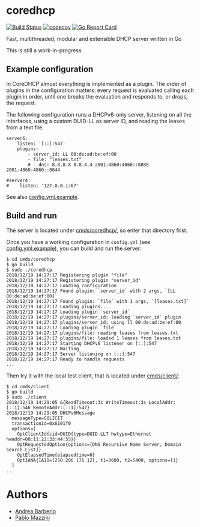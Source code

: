 # coredhcp

[![Build Status](https://travis-ci.org/coredhcp/coredhcp.svg?branch=master)](https://travis-ci.org/coredhcp/coredhcp)
[![codecov](https://codecov.io/gh/coredhcp/coredhcp/branch/master/graph/badge.svg)](https://codecov.io/gh/coredhcp/coredhcp)
[![Go Report Card](https://goreportcard.com/badge/github.com/coredhcp/coredhcp)](https://goreportcard.com/report/github.com/coredhcp/coredhcp)

Fast, multithreaded, modular and extensible DHCP server written in Go

This is still a work-in-progress

## Example configuration

In CoreDHCP almost everything is implemented as a plugin. The order of plugins in the configuration matters: every request is evaluated calling each plugin in order, until one breaks the evaluation and responds to, or drops, the request.

The following configuration runs a DHCPv6-only server, listening on all the interfaces, using a custom DUID-LL as server ID, and reading the leases from a text file.

```
server6:
    listen: '[::]:547'
    plugins:
        - server_id: LL 00:de:ad:be:ef:00
        - file: "leases.txt"
        # - dns: 8.8.8.8 8.8.4.4 2001:4860:4860::8888 2001:4860:4860::8844

#server4:
#    listen: '127.0.0.1:67'
```

See also [config.yml.example](config.yml.example).

## Build and run

The server is located under [cmds/coredhcp/](cmds/coredhcp/), so enter that
directory first.

Once you have a working configuration in `config.yml` (see [config.yml.example](cmds/coredhcp/config.yml.example)), you can build and run the server:
```
$ cd cmds/coredhcp
$ go build
$ sudo ./coredhcp
2018/12/19 14:27:17 Registering plugin "file"
2018/12/19 14:27:17 Registering plugin "server_id"
2018/12/19 14:27:17 Loading configuration
2018/12/19 14:27:17 Found plugin: `server_id` with 2 args, `[LL 00:de:ad:be:ef:00]`
2018/12/19 14:27:17 Found plugin: `file` with 1 args, `[leases.txt]`
2018/12/19 14:27:17 Loading plugins...
2018/12/19 14:27:17 Loading plugin `server_id`
2018/12/19 14:27:17 plugins/server_id: loading `server_id` plugin
2018/12/19 14:27:17 plugins/server_id: using ll 00:de:ad:be:ef:00
2018/12/19 14:27:17 Loading plugin `file`
2018/12/19 14:27:17 plugins/file: reading leases from leases.txt
2018/12/19 14:27:17 plugins/file: loaded 1 leases from leases.txt
2018/12/19 14:27:17 Starting DHCPv6 listener on [::]:547
2018/12/19 14:27:17 Waiting
2018/12/19 14:27:17 Server listening on [::]:547
2018/12/19 14:27:17 Ready to handle requests
...
```

Then try it with the local test client, that is located under
[cmds/client/](cmds/client):
```
$ cd cmds/client
$ go build
$ sudo ./client
2018/12/19 14:29:05 &{ReadTimeout:3s WriteTimeout:3s LocalAddr:[::1]:546 RemoteAddr:[::1]:547}
2018/12/19 14:29:05 DHCPv6Message
  messageType=SOLICIT
  transactionid=0x6101f0
  options=[
    OptClientId{cid=DUID{type=DUID-LLT hwtype=Ethernet hwaddr=00:11:22:33:44:55}}
    OptRequestedOption{options=[DNS Recursive Name Server, Domain Search List]}
    OptElapsedTime{elapsedtime=0}
    OptIANA{IAID=[250 206 176 12], t1=3600, t2=5400, options=[]}
  ]
...
```

# Authors

* [Andrea Barberio](https://github.com/insomniacslk)
* [Pablo Mazzini](https://github.com/pmazzini)
